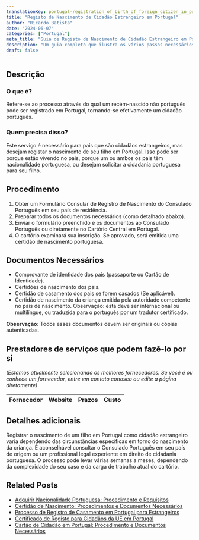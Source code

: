 ```yaml
---
translationKey: portugal-registration_of_birth_of_foreign_citizen_in_portugal
title: "Registo de Nascimento de Cidadão Estrangeiro em Portugal"
author: "Ricardo Batista"
date: "2024-06-07"
categories: ["Portugal"]
meta_title: "Guia de Registo de Nascimento de Cidadão Estrangeiro em Portugal"
description: "Um guia completo que ilustra os vários passos necessários para registrar o nascimento de um estrangeiro em Portugal."
draft: false
---
```


## Descrição
### O que é?
Refere-se ao processo através do qual um recém-nascido não português pode ser registrado em Portugal, tornando-se efetivamente um cidadão português.
### Quem precisa disso?
Este serviço é necessário para pais que são cidadãos estrangeiros, mas desejam registar o nascimento de seu filho em Portugal. Isso pode ser porque estão vivendo no país, porque um ou ambos os pais têm nacionalidade portuguesa, ou desejam solicitar a cidadania portuguesa para seu filho.

## Procedimento
1. Obter um Formulário Consular de Registro de Nascimento do Consulado Português em seu país de residência.
2. Preparar todos os documentos necessários (como detalhado abaixo).
3. Enviar o formulário preenchido e os documentos ao Consulado Português ou diretamente no Cartório Central em Portugal.
4. O cartório examinará sua inscrição. Se aprovado, será emitida uma certidão de nascimento portuguesa.

## Documentos Necessários
- Comprovante de identidade dos pais (passaporte ou Cartão de Identidade).
- Certidões de nascimento dos pais.
- Certidão de casamento dos pais se forem casados (Se aplicável).
- Certidão de nascimento da criança emitida pela autoridade competente no país de nascimento. Observação: esta deve ser internacional ou multilíngue, ou traduzida para o português por um tradutor certificado.

**Observação:** Todos esses documentos devem ser originais ou cópias autenticadas.

## Prestadores de serviços que podem fazê-lo por si
_(Estamos atualmente selecionando os melhores fornecedores. Se você é ou conhece um fornecedor, entre em contato conosco ou edite a página diretamente)_

| Fornecedor      |     Website     |     Prazos       |       Custo      |
| :-------------: | :-------------: |  :-------------: | :-------------: |

## Detalhes adicionais
Registrar o nascimento de um filho em Portugal como cidadão estrangeiro varia dependendo das circunstâncias específicas em torno do nascimento da criança. É aconselhável consultar o Consulado Português em seu país de origem ou um profissional legal experiente em direito de cidadania portuguesa. O processo pode levar várias semanas a meses, dependendo da complexidade do seu caso e da carga de trabalho atual do cartório.


## Related Posts

- [Adquirir Nacionalidade Portuguesa: Procedimento e Requisitos](https://tramitit.com/pt/guides/portugal/pedido_de_nacionalidade_portuguesa/)
- [Certidão de Nascimento: Procedimentos e Documentos Necessários](https://tramitit.com/pt/guides/portugal/pedido_de_certidao_de_nascimento/)
- [Processo de Registro de Casamento em Portugal para Estrangeiros](https://tramitit.com/pt/guides/portugal/registo_de_casamento_de_cidadao_estrangeiro_em_portugal/)
- [Certificado de Registo para Cidadãos da UE em Portugal](https://tramitit.com/pt/guides/portugal/pedido_de_certificado_de_registo_de_cidadao_da_uniao_europeia/)
- [Cartão de Cidadão em Portugal: Procedimento e Documentos Necessários](https://tramitit.com/pt/guides/portugal/pedido_de_cartao_de_cidadao/)